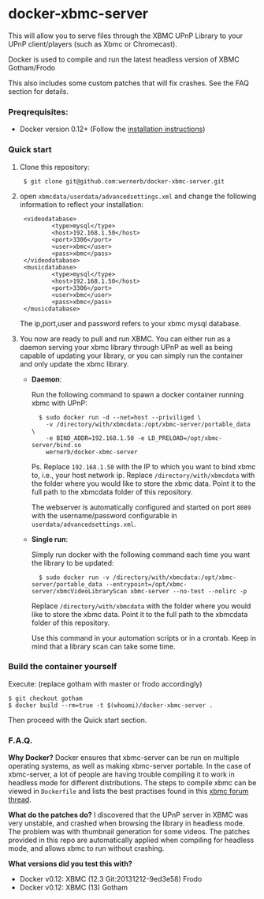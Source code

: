 # docker-xbmc-server

This will allow you to serve files through the XBMC UPnP Library to your UPnP client/players (such as Xbmc or Chromecast). 

Docker is used to compile and run the latest headless version of XBMC Gotham/Frodo

This also includes some custom patches that will fix crashes. See the FAQ section for details.

### Preqrequisites:
* Docker version 0.12+ (Follow the [installation instructions](https://docs.docker.com/))

### Quick start

1. Clone this repository:
        
        $ git clone git@github.com:wernerb/docker-xbmc-server.git

2. open `xbmcdata/userdata/advancedsettings.xml` and change the following information to reflect your installation:

        <videodatabase>
                <type>mysql</type>
                <host>192.168.1.50</host>
                <port>3306</port>
                <user>xbmc</user>
                <pass>xbmc</pass>
        </videodatabase>
        <musicdatabase>
                <type>mysql</type>
                <host>192.168.1.50</host>
                <port>3306</port>
                <user>xbmc</user>
                <pass>xbmc</pass>
        </musicdatabase>
        
    The ip,port,user and password refers to your xbmc mysql database.

3. You now are ready to pull and run XBMC. You can either run as a daemon serving your xbmc library through UPnP as well as being capable of updating your library, or you can simply run the container and only update the xbmc library.  
    * __Daemon__:  

        Run the following command to spawn a docker container running xbmc with UPnP:

            $ sudo docker run -d --net=host --priviliged \
              -v /directory/with/xbmcdata:/opt/xbmc-server/portable_data \
              -e BIND_ADDR=192.168.1.50 -e LD_PRELOAD=/opt/xbmc-server/bind.so
              wernerb/docker-xbmc-server
        
        Ps. Replace `192.168.1.50` with the IP to which you want to bind xbmc to, i.e., your host network ip. Replace `/directory/with/xbmcdata` with the folder where you would like to store the xbmc data. Point it to the full path to the xbmcdata folder of this repository.
        
        The webserver is automatically configured and started on port `8089` with the username/password configurable in `userdata/advancedsettings.xml`.
    
    * __Single run__: 
                        
        Simply run docker with the following command each time you want the library to be updated:
        
            $ sudo docker run -v /directory/with/xbmcdata:/opt/xbmc-server/portable_data --entrypoint=/opt/xbmc-server/xbmcVideoLibraryScan xbmc-server --no-test --nolirc -p
        
        Replace `/directory/with/xbmcdata` with the folder where you would like to store the xbmc data. Point it to the full path to the xbmcdata folder of this repository.

        Use this command in your automation scripts or in a crontab. Keep in mind that a library scan can take some time.

        
### Build the container yourself
Execute: (replace gotham with master or frodo accordingly)
    
    $ git checkout gotham
    $ docker build --rm=true -t $(whoami)/docker-xbmc-server .
    
Then proceed with the Quick start section.

### F.A.Q.

__Why Docker?__ 
Docker ensures that xbmc-server can be run on multiple operating systems, as well as making xbmc-server portable. In the case of xbmc-server, a lot of people are having trouble compiling it to work in headless mode for different distributions. The steps to compile xbmc can be viewed in `Dockerfile` and lists the best practises found in this [xbmc forum thread](http://forum.xbmc.org/showthread.php?tid=132919).

__What do the patches do?__
I discovered that the UPnP server in XBMC was very unstable, and crashed when browsing the library in headless mode. The problem was with thumbnail generation for some videos. The patches provided in this repo are automatically applied when compiling for headless mode, and allows xbmc to run without crashing.   

__What versions did you test this with?__

* Docker v0.12: XBMC (12.3 Git:20131212-9ed3e58) Frodo
* Docker v0.12: XBMC (13) Gotham